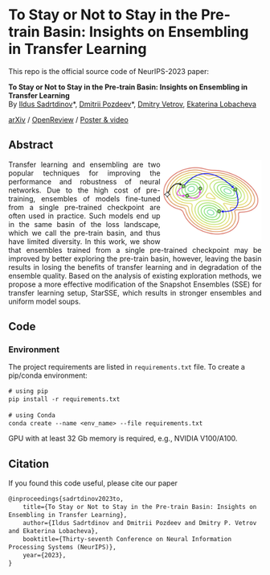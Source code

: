 # To Stay or Not to Stay in the Pre-train Basin: Insights on Ensembling in Transfer Learning

This repo is the official source code of NeurIPS-2023 paper:

**To Stay or Not to Stay in the Pre-train Basin: Insights on Ensembling in Transfer Learning** \
By [Ildus Sadrtdinov](https://scholar.google.com/citations?user=XhqNegUAAAAJ&hl=en)\*,
[Dmitrii Pozdeev](https://scholar.google.com/citations?user=4dlh3pkAAAAJ&hl=en)\*,
[Dmitry Vetrov](https://scholar.google.com/citations?user=7HU0UoUAAAAJ&hl=en),
[Ekaterina Lobacheva](https://tipt0p.github.io/)

[arXiv](https://arxiv.org/abs/2303.03374) / [OpenReview](https://openreview.net/forum?id=NNooZoQpP4&noteId=9lHQopv0ZL) / [Poster & video](https://nips.cc/virtual/2023/poster/71864)

## Abstract

<div align="justify">
<img align="right" width=40% src="https://github.com/isadrtdinov/ens-for-transfer/blob/master/images/logo.jpg" />
Transfer learning and ensembling are two popular techniques for improving the performance and robustness of neural networks. Due to the high cost of pre-training, ensembles of models fine-tuned from a single pre-trained checkpoint are often used in practice. Such models end up in the same basin of the loss landscape, which we call the pre-train basin, and thus have limited diversity. In this work, we show that ensembles trained from a single pre-trained checkpoint may be improved by better exploring the pre-train basin, however, leaving the basin results in losing the benefits of transfer learning and in degradation of the ensemble quality. Based on the analysis of existing exploration methods, we propose a more effective modification of the Snapshot Ensembles (SSE) for transfer learning setup, StarSSE, which results in stronger ensembles and uniform model soups.
</div>

## Code

### Environment
The project requirements are listed in `requirements.txt` file. To create a pip/conda environment:

```
# using pip
pip install -r requirements.txt

# using Conda
conda create --name <env_name> --file requirements.txt
```

GPU with at least 32 Gb memory is required, e.g., NVIDIA V100/A100.

## Citation

If you found this code useful, please cite our paper

```
@inproceedings{sadrtdinov2023to,
    title={To Stay or Not to Stay in the Pre-train Basin: Insights on Ensembling in Transfer Learning},
    author={Ildus Sadrtdinov and Dmitrii Pozdeev and Dmitry P. Vetrov and Ekaterina Lobacheva},
    booktitle={Thirty-seventh Conference on Neural Information Processing Systems (NeurIPS)},
    year={2023},
}
```
